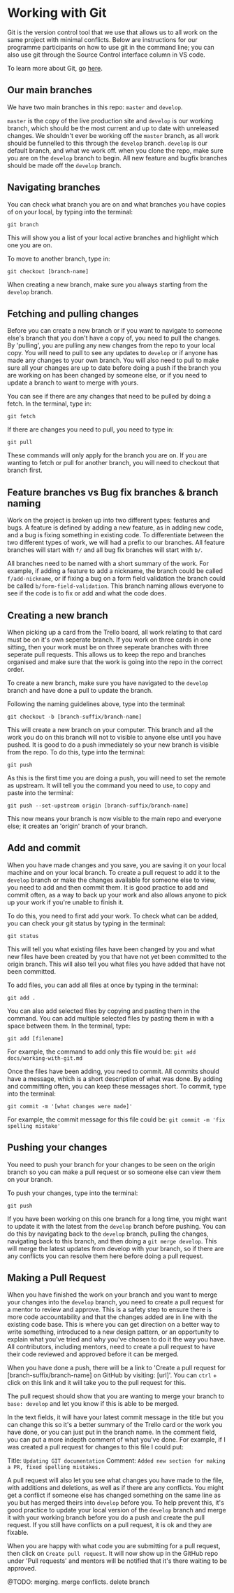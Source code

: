 # Working with Git

Git is the version control tool that we use that allows us to all work on the same project with minimal conflicts. Below are instructions for our programme participants on how to use git in the command line; you can also use git through the Source Control interface column in VS code.

To learn more about Git, go [here](https://git-scm.com/).

## Our main branches

We have two main branches in this repo: `master` and `develop`.

`master` is the copy of the live production site and `develop` is our working branch, which should be the most current and up to date with unreleased changes. We shouldn't ever be working off the `master` branch, as all work should be funnelled to this through the `develop` branch. `develop` is our default branch, and what we work off. when you clone the repo, make sure you are on the `develop` branch to begin. All new feature and bugfix branches should be made off the `develop` branch.

## Navigating branches

You can check what branch you are on and what branches you have copies of on your local, by typing into the terminal:

`git branch`

This will show you a list of your local active branches and highlight which one you are on.

To move to another branch, type in:

`git checkout [branch-name]`

When creating a new branch, make sure you always starting from the `develop` branch.

## Fetching and pulling changes

Before you can create a new branch or if you want to navigate to someone else's branch that you don't have a copy of, you need to pull the changes. By 'pulling', you are pulling any new changes from the repo to your local copy. You will need to pull to see any updates to `develop` or if anyone has made any changes to your own branch. You will also need to pull to make sure all your changes are up to date before doing a push if the branch you are working on has been changed by someone else, or if you need to update a branch to want to merge with yours.

You can see if there are any changes that need to be pulled by doing a fetch. In the terminal, type in:

`git fetch`

If there are changes you need to pull, you need to type in:

`git pull`

These commands will only apply for the branch you are on. If you are wanting to fetch or pull for another branch, you will need to checkout that branch first.

## Feature branches vs Bug fix branches & branch naming

Work on the project is broken up into two different types: features and bugs. A feature is defined by adding a new feature, as in adding new code, and a bug is fixing something in existing code. To differentiate between the two different types of work, we will had a prefix to our branches. All feature branches will start with `f/` and all bug fix branches will start with `b/`.

All branches need to be named with a short summary of the work. For example, if adding a feature to add a nickname, the branch could be called `f/add-nickname`, or if fixing a bug on a form field validation the branch could be called `b/form-field-validation`. This branch naming allows everyone to see if the code is to fix or add and what the code does.

## Creating a new branch

When picking up a card from the Trello board, all work relating to that card must be on it's own seperate branch. If you work on three cards in one sitting, then your work must be on three seperate branches with three seperate pull requests. This allows us to keep the repo and branches organised and make sure that the work is going into the repo in the correct order.

To create a new branch, make sure you have navigated to the `develop` branch and have done a pull to update the branch.

Following the naming guidelines above, type into the terminal:

`git checkout -b [branch-suffix/branch-name]`

This will create a new branch on your computer. This branch and all the work you do on this branch will not to visible to anyone else until you have pushed. It is good to do a push immediately so your new branch is visible from the repo. To do this, type into the terminal:

`git push`

As this is the first time you are doing a push, you will need to set the remote as upstream. It will tell you the command you need to use, to copy and paste into the terminal:

`git push --set-upstream origin [branch-suffix/branch-name]`

This now means your branch is now visible to the main repo and everyone else; it creates an 'origin' branch of your branch.

## Add and commit

When you have made changes and you save, you are saving it on your local machine and on your local branch. To create a pull request to add it to the `develop` branch or make the changes available for someone else to view, you need to add and then commit them. It is good practice to add and commit often, as a way to back up your work and also allows anyone to pick up your work if you're unable to finish it.

To do this, you need to first add your work. To check what can be added, you can check your git status by typing in the terminal:

`git status`

This will tell you what existing files have been changed by you and what new files have been created by you that have not yet been committed to the origin branch. This will also tell you what files you have added that have not been committed.

To add files, you can add all files at once by typing in the terminal:

`git add .`

You can also add selected files by copying and pasting them in the command. You can add multiple selected files by pasting them in with a space between them. In the terminal, type:

`git add [filename]`

For example, the command to add only this file would be: `git add docs/working-with-git.md`

Once the files have been adding, you need to commit. All commits should have a message, which is a short description of what was done. By adding and committing often, you can keep these messages short. To commit, type into the terminal:

`git commit -m '[what changes were made]'`

For example, the commit message for this file could be: `git commit -m 'fix spelling mistake'`

## Pushing your changes

You need to push your branch for your changes to be seen on the origin branch so you can make a pull request or so someone else can view them on your branch.

To push your changes, type into the terminal:

`git push`

If you have been working on this one branch for a long time, you might want to update it with the latest from the `develop` branch before pushing. You can do this by navigating back to the `develop` branch, pulling the changes, navigating back to this branch, and then doing a `git merge develop`. This will merge the latest updates from develop with your branch, so if there are any conflicts you can resolve them here before doing a pull request.

## Making a Pull Request

When you have finished the work on your branch and you want to merge your changes into the `develop` branch, you need to create a pull request for a mentor to review and approve. This is a safety step to ensure there is more code accountability and that the changes added are in line with the existing code base. This is where you can get direction on a better way to write something, introduced to a new design pattern, or an opportunity to explain what you've tried and why you've chosen to do it the way you have. All contributors, including mentors, need to create a pull request to have their code reviewed and approved before it can be merged.

When you have done a push, there will be a link to 'Create a pull request for [branch-suffix/branch-name] on GitHub by visiting: [url]'. You can `ctrl` + click on this link and it will take you to the pull request for this.

The pull request should show that you are wanting to merge your branch to `base: develop` and let you know if this is able to be merged.

In the text fields, it will have your latest commit message in the title but you can change this so it's a better summary of the Trello card or the work you have done, or you can just put in the branch name. In the comment field, you can put a more indepth comment of what you've done. For example, if I was created a pull request for changes to this file I could put:

Title: `Updating GIT documentation`
Comment: `Added new section for making a PR, fixed spelling mistakes.`

A pull request will also let you see what changes you have made to the file, with additions and deletions, as well as if there are any conflicts. You might get a conflict if someone else has changed something on the same line as you but has merged theirs into `develop` before you. To help prevent this, it's good practice to update your local version of the `develop` branch and merge it with your working branch before you do a push and create the pull request. If you still have conflicts on a pull request, it is ok and they are fixable.

When you are happy with what code you are submitting for a pull request, then click on `Create pull request`. It will now show up in the GitHub repo under 'Pull requests' and mentors will be notified that it's there waiting to be approved.


@TODO: merging. merge conflicts. delete branch